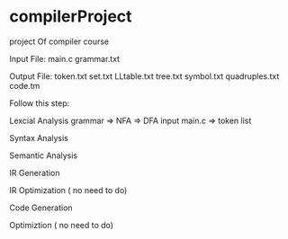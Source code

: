 compilerProject
===============

project Of compiler course

Input File:
  main.c
  grammar.txt

Output File:
  token.txt
  set.txt
  LLtable.txt
  tree.txt
  symbol.txt
  quadruples.txt
  code.tm

Follow this step:

  Lexcial Analysis
    grammar => NFA => DFA
    input main.c => token list
    
  Syntax Analysis
  
  Semantic Analysis
  
  IR Generation
  
  IR Optimization ( no need to do)
  
  Code Generation
  
  Optimiztion ( no need to do)
